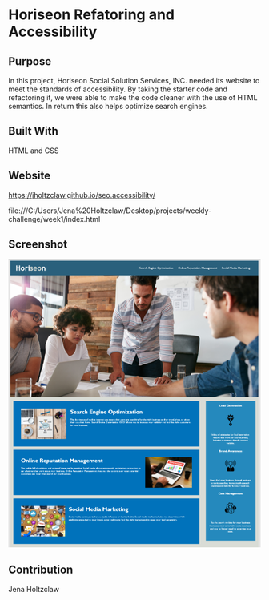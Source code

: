 # Horiseon Refatoring and Accessibility

## Purpose
In this project, Horiseon Social Solution Services, INC. needed its website to meet the standards of accessibility. By taking the starter code and refactoring it, we were able to make the code cleaner with the use of HTML semantics. In return this also helps optimize search engines.

## Built With
HTML and CSS

## Website
https://jholtzclaw.github.io/seo.accessibility/

file:///C:/Users/Jena%20Holtzclaw/Desktop/projects/weekly-challenge/week1/index.html

## Screenshot
 
 ![Overview of Horiseon](/assets/images/screenshot1.png)

 ## Contribution
 Jena Holtzclaw